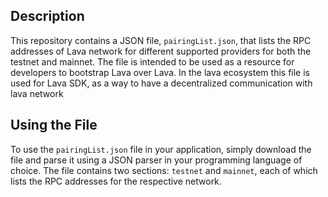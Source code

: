 ## Description

This repository contains a JSON file, `pairingList.json`, that lists the RPC addresses of Lava network for different supported providers for both the testnet and mainnet. The file is intended to be used as a resource for developers to bootstrap Lava over Lava. In the lava ecosystem this file is used for Lava SDK, as a way to have a decentralized communication with lava network

## Using the File

To use the `pairingList.json` file in your application, simply download the file and parse it using a JSON parser in your programming language of choice. The file contains two sections: `testnet` and `mainnet`, each of which lists the RPC addresses for the respective network.
